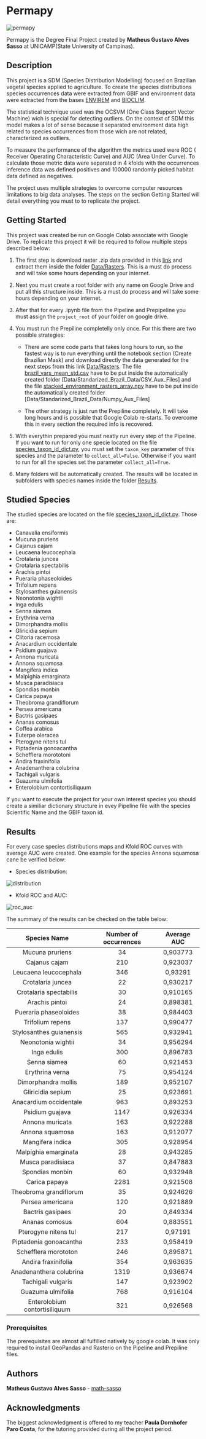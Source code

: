 # Permapy

![permapy](./Imgs/logo_permapy.png)

Permapy is the Degree Final Project created by <b>Matheus Gustavo Alves Sasso</b> at UNICAMP(State University of Campinas).

## Description

This project is a SDM (Species Distribution Modelling) focused on Brazilian vegetal species applied to agriculture. To create the species distributions species occurrences data were extracted from GBIF and environment data were extracted from the bases [ENVIREM](https://envirem.github.io/) and [BIOCLIM](https://www.worldclim.org/data/worldclim21.html).

The statistical technique used was the OCSVM (One Class Support Vector Machine) wich is special for detecting outliers. On the context of SDM this model makes a lot of sense because it separated environment data high related to species occurrences from those wich are not related, characterized as outliers.

To measure the performance of the algorithm the metrics used were ROC ( Receiver Operating Characteristic Curve) and AUC (Area Under Curve). To calculate those metric data were separated in 4 kfolds with the occurrences inference data was defined positives and 100000 randomly picked habitat data defined as negatives.

The project uses multiple strategies to overcome computer resources limitations to big data analyses. The steps on the section Getting Started will detail everything you must to to replicate the project.

## Getting Started


This project was created be run on Google Colab associate with Google Drive. To replicate this project it will be required to follow multiple steps described below:

1.	The first step is download raster .zip data provided in this [link](https://drive.google.com/drive/folders/10zYwG72yQlPUtVoZs5zb8SExdrlTKlKD?usp=sharing) and extract them inside the folder [Data/Rasters](Data/Rasters). This is a must do process and will take some hours depending on your internet.

2.	Next you must create a root folder with any name on Google Drive and put all this structure inside. This is a must do process and will take some hours depending on your internet.

3.	After that for every .ipynb file from the Pipeline and Prepipeline you must assign the ```project_root``` of your folder on google drive.

4. You must run the Prepiline completelly only once. For this there are two possible strategies:

	*	There are some code parts that takes long hours to run, so the fastest way is to run everything until the notebook section (Create Brazilian Mask) and download directly the data generated for the next steps from this link [Data/Rasters](Data/Rasters). The file [brazil_vars_mean_std.csv](https://drive.google.com/file/d/1JCzOiyfg1LSE9NMbLLUDcJBC0ako0w0Z/view?usp=sharing) have to be put inside the automatically created folder [Data/Standarized_Brazil_Data/CSV_Aux_Files] and the file [stacked_environment_rasters_array.npy](https://drive.google.com/file/d/1ziNV1IBB8dC22vUNOLfLFUbsWvbSrQWx/view?usp=sharing) have to be put inside the automatically created folder [Data/Standarized_Brazil_Data/Numpy_Aux_Files]

	*	The other strategy is just run the Prepiline completely. It will take long hours and is possible that Google Colab re-starts. To overcome this in every section the required info is recovered.
	
5.	With everythin prepared you must neatly run every step of the Pipeline. If you want to run for only one specie located on the file [species_taxon_id_dict.py](utils/species_taxon_id_dict.py), you must set the ```taxon_key``` parameter of this species and the parameter to ```collect_all=False```. Otherwise if you want to run for all the species set the parameter ```collect_all=True```.

6. Many folders will be automatically created. The results will be located in subfolders with species names inside the folder [Results](/Results).



## Studied Species

The studied species are located on the file [species_taxon_id_dict.py](utils/species_taxon_id_dict.py). Those are:

  
*	Canavalia ensiformis
*	Mucuna pruriens
*	Cajanus cajam
*	Leucaena leucocephala
*	Crotalaria juncea
*	Crotalaria spectabilis
*	Arachis pintoi
*	Pueraria phaseoloides
*	Trifolium repens
*	Stylosanthes guianensis
*	Neonotonia wightii
*	Inga edulis
*	Senna siamea
*	Erythrina verna
*	Dimorphandra mollis
*	Gliricidia sepium
*	Clitoria racemosa
*	Anacardium occidentale
*	Psidium guajava
*	Annona muricata
*	Annona squamosa
*	Mangifera indica
*	Malpighia emarginata
*	Musca paradisiaca
*	Spondias monbin
*	Carica papaya
*	Theobroma grandiflorum
*	Persea americana
*	Bactris gasipaes
*	Ananas comosus
*	Coffea arabica
*	Euterpe oleracea
*	Pterogyne nitens tul
*	Piptadenia gonoacantha
*	Schefflera morototoni
*	Andira fraxinifolia
*	Anadenanthera colubrina
*	Tachigali vulgaris
*	Guazuma ulmifolia
*	Enterolobium contortisiliquum

If you want to execute the project for your own interest species you should create a similiar dictionary structure in evey Pipeline file with the species Scientific Name and the GBIF taxon id. 


## Results

For every case species distributions maps and Kfold ROC curves with average AUC were created. One example for the species Annona squamosa cane be verified below:

* Species distribution:

![distribution](./Imgs/distribution.png)

* Kfold ROC and AUC:

![roc_auc](./Imgs/roc_auc.png)

The summary of the results can be checked on the table below:

**Species Name**|**Number of occurrences**|**Average AUC**
:-----:|:-----:|:-----:
Mucuna pruriens|34|0,903773
Cajanus cajam|210|0,923037
Leucaena leucocephala|346|0,93291
Crotalaria juncea|22|0,930217
Crotalaria spectabilis|30|0,910165
Arachis pintoi|24|0,898381
Pueraria phaseoloides|38|0,984403
Trifolium repens|137|0,990477
Stylosanthes guianensis|565|0,932941
Neonotonia wightii|34|0,956294
Inga edulis|300|0,896783
Senna siamea|60|0,921453
Erythrina verna|75|0,954124
Dimorphandra mollis|189|0,952107
Gliricidia sepium|25|0,923691
Anacardium occidentale|963|0,893253
Psidium guajava|1147|0,926334
Annona muricata|163|0,922288
Annona squamosa|163|0,912077
Mangifera indica|305|0,928954
Malpighia emarginata|28|0,943285
Musca paradisiaca|37|0,847883
Spondias monbin|60|0,932948
Carica papaya|2281|0,921508
Theobroma grandiflorum|35|0,924626
Persea americana|120|0,921889
Bactris gasipaes|20|0,849334
Ananas comosus|604|0,883551
Pterogyne nitens tul|217|0,97191
Piptadenia gonoacantha|233|0,958419
Schefflera morototon|246|0,895871
Andira fraxinifolia|354|0,963635
Anadenanthera colubrina|1319|0,936674
Tachigali vulgaris|147|0,923902
Guazuma ulmifolia|768|0,916104
Enterolobium contortisiliquum|321|0,926568


### Prerequisites

The prerequisites are almost all fulfilled natively by google colab. It was only required to install GeoPandas and Rasterio on the Pipeline and Prepiline files.



## Authors

**Matheus Gustavo Alves Sasso** - [math-sasso](https://github.com/math-sasso)

## Acknowledgments

The biggest acknowledgment is offered to my teacher <b>Paula Dornhofer Paro Costa</b>, for the tutoring provided during all the project period.